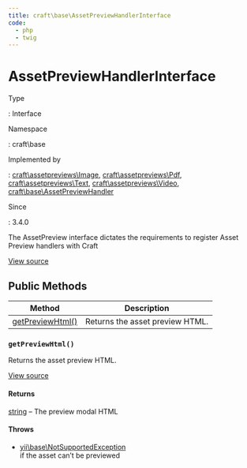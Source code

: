 ```yaml
---
title: craft\base\AssetPreviewHandlerInterface
code:
  - php
  - twig
---
```


# AssetPreviewHandlerInterface

Type

:   Interface

Namespace

:   craft\base

Implemented by

:   [craft\assetpreviews\Image](craft-assetpreviews-image.md), [craft\assetpreviews\Pdf](craft-assetpreviews-pdf.md), [craft\assetpreviews\Text](craft-assetpreviews-text.md), [craft\assetpreviews\Video](craft-assetpreviews-video.md), [craft\base\AssetPreviewHandler](craft-base-assetpreviewhandler.md)

Since

:   3.4.0



The AssetPreview interface dictates the requirements to register Asset Preview handlers with Craft





[View source](https://github.com/craftcms/cms/blob/master/src/base/AssetPreviewHandlerInterface.php)






## Public Methods

| Method                                                                               | Description
| ------------------------------------------------------------------------------------ | -------------------------------
| [getPreviewHtml()](craft-base-assetpreviewhandlerinterface.md#method-getpreviewhtml) | Returns the asset preview HTML.

### `getPreviewHtml()`





Returns the asset preview HTML.




[View source](https://github.com/craftcms/cms/blob/master/src/base/AssetPreviewHandlerInterface.php#L27)



#### Returns

[string](http://php.net/language.types.string) – The preview modal HTML

#### Throws

- [yii\base\NotSupportedException](https://www.yiiframework.com/doc/api/2.0/yii-base-notsupportedexception)\
  if the asset can’t be previewed








